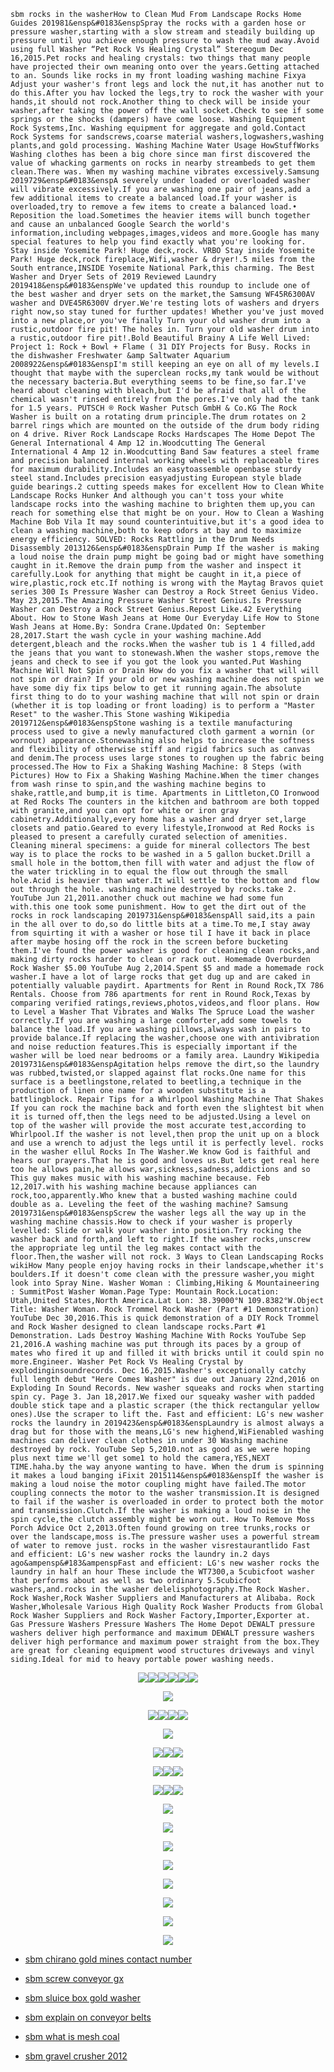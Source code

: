 
```
sbm rocks in the washerHow to Clean Mud From Landscape Rocks Home Guides 201981&ensp&#0183&enspSpray the rocks with a garden hose or pressure washer,starting with a slow stream and steadily building up pressure until you achieve enough pressure to wash the mud away.Avoid using full Washer “Pet Rock Vs Healing Crystal” Stereogum Dec 16,2015.Pet rocks and healing crystals: two things that many people have projected their own meaning onto over the years.Getting attached to an. Sounds like rocks in my front loading washing machine Fixya Adjust your washer's front legs and lock the nut,it has another nut to do this.After you hav locked the legs,try to rock the washer with your hands,it should not rock.Another thing to check will be inside your washer,after taking the power off the wall socket.Check to see if some springs or the shocks (dampers) have come loose. Washing Equipment Rock Systems,Inc. Washing equipment for aggregate and gold.Contact Rock Systems for sandscrews,coarse material washers,logwashers,washing plants,and gold processing. Washing Machine Water Usage HowStuffWorks Washing clothes has been a big chore since man first discovered the value of whacking garments on rocks in nearby streambeds to get them clean.There was. When my washing machine vibrates excessively.Samsung 2019729&ensp&#0183&enspA severely under loaded or overloaded washer will vibrate excessively.If you are washing one pair of jeans,add a few additional items to create a balanced load.If your washer is overloaded,try to remove a few items to create a balanced load.• Reposition the load.Sometimes the heavier items will bunch together and cause an unbalanced Google Search the world's information,including webpages,images,videos and more.Google has many special features to help you find exactly what you're looking for. Stay inside Yosemite Park! Huge deck,rock. VRBO Stay inside Yosemite Park! Huge deck,rock fireplace,Wifi,washer & dryer!.5 miles from the South entrance,INSIDE Yosemite National Park,this charming. The Best Washer and Dryer Sets of 2019 Reviewed Laundry 2019418&ensp&#0183&enspWe've updated this roundup to include one of the best washer and dryer sets on the market,the Samsung WF45R6300AV washer and DVE45R6300V dryer.We're testing lots of washers and dryers right now,so stay tuned for further updates! Whether you've just moved into a new place,or you've finally Turn your old washer drum into a rustic,outdoor fire pit! The holes in. Turn your old washer drum into a rustic,outdoor fire pit!.Bold Beautiful Brainy A Life Well Lived: Project 1: Rock + Bowl + Flame ( 31 DIY Projects for Busy. Rocks in the dishwasher Freshwater &amp Saltwater Aquarium 2008922&ensp&#0183&enspI'm still keeping an eye on all of my levels.I thought that maybe with the superclean rocks,my tank would be without the necessary bacteria.But everything seems to be fine,so far.I've heard about cleaning with bleach,but I'd be afraid that all of the chemical wasn't rinsed entirely from the pores.I've only had the tank for 1.5 years. PUTSCH ® Rock Washer Putsch GmbH & Co.KG The Rock Washer is built on a rotating drum principle.The drum rotates on 2 barrel rings which are mounted on the outside of the drum body riding on 4 drive. River Rock Landscape Rocks Hardscapes The Home Depot The General International 4 Amp 12 in.Woodcutting The General International 4 Amp 12 in.Woodcutting Band Saw features a steel frame and precision balanced internal working wheels with replaceable tires for maximum durability.Includes an easytoassemble openbase sturdy steel stand.Includes precision easyadjusting European style blade guide bearings.2 cutting speeds makes for excellent How to Clean White Landscape Rocks Hunker And although you can't toss your white landscape rocks into the washing machine to brighten them up,you can reach for something else that might be on your. How to Clean a Washing Machine Bob Vila It may sound counterintuitive,but it's a good idea to clean a washing machine,both to keep odors at bay and to maximize energy efficiency. SOLVED: Rocks Rattling in the Drum Needs Disassembly 2013126&ensp&#0183&enspDrain Pump If the washer is making a loud noise the drain pump might be going bad or might have something caught in it.Remove the drain pump from the washer and inspect it carefully.Look for anything that might be caught in it,a piece of wire,plastic,rock etc.If nothing is wrong with the Maytag Bravos quiet series 300 Is Pressure Washer can Destroy a Rock Street Genius Video. May 23,2015.The Amazing Pressure Washer Street Genius.Is Pressure Washer can Destroy a Rock Street Genius.Repost Like.42 Everything About. How to Stone Wash Jeans at Home Our Everyday Life How to Stone Wash Jeans at Home.By: Sondra Crane.Updated On: September 28,2017.Start the wash cycle in your washing machine.Add detergent,bleach and the rocks.When the washer tub is 1 4 filled,add the jeans that you want to stonewash.When the washer stops,remove the jeans and check to see if you got the look you wanted.Put Washing Machine Will Not Spin or Drain How do you fix a washer that will will not spin or drain? If your old or new washing machine does not spin we have some diy fix tips below to get it running again.The absolute first thing to do to your washing machine that will not spin or drain (whether it is top loading or front loading) is to perform a "Master Reset" to the washer.This Stone washing Wikipedia 2019712&ensp&#0183&enspStone washing is a textile manufacturing process used to give a newly manufactured cloth garment a wornin (or wornout) appearance.Stonewashing also helps to increase the softness and flexibility of otherwise stiff and rigid fabrics such as canvas and denim.The process uses large stones to roughen up the fabric being processed.The How to Fix a Shaking Washing Machine: 8 Steps (with Pictures) How to Fix a Shaking Washing Machine.When the timer changes from wash rinse to spin,and the washing machine begins to shake,rattle,and bump,it is time. Apartments in Littleton,CO Ironwood at Red Rocks The counters in the kitchen and bathroom are both topped with granite,and you can opt for white or iron gray cabinetry.Additionally,every home has a washer and dryer set,large closets and patio.Geared to every lifestyle,Ironwood at Red Rocks is pleased to present a carefully curated selection of amenities. Cleaning mineral specimens: a guide for mineral collectors The best way is to place the rocks to be washed in a 5 gallon bucket.Drill a small hole in the bottom,then fill with water and adjust the flow of the water trickling in to equal the flow out through the small hole.Acid is heavier than water.It will settle to the bottom and flow out through the hole. washing machine destroyed by rocks.take 2. YouTube Jun 21,2011.another chuck out machine we had some fun with.this one took some punishment. How to get the dirt out of the rocks in rock landscaping 2019731&ensp&#0183&enspAll said,its a pain in the all over to do,so do little bits at a time.To me,I stay away from squirting it with a washer or hose til I have it back in place after maybe hosing off the rock in the screen before bucketing them.I've found the power washer is good for cleaning clean rocks,and making dirty rocks harder to clean or rack out. Homemade Overburden Rock Washer $5.00 YouTube Aug 2,2014.Spent $5 and made a homemade rock washer.I have a lot of large rocks that get dug up and are caked in potentially valuable paydirt. Apartments for Rent in Round Rock,TX 786 Rentals. Choose from 786 apartments for rent in Round Rock,Texas by comparing verified ratings,reviews,photos,videos,and floor plans. How to Level a Washer That Vibrates and Walks The Spruce Load the washer correctly.If you are washing a large comforter,add some towels to balance the load.If you are washing pillows,always wash in pairs to provide balance.If replacing the washer,choose one with antivibration and noise reduction features.This is especially important if the washer will be loed near bedrooms or a family area. Laundry Wikipedia 2019731&ensp&#0183&enspAgitation helps remove the dirt,so the laundry was rubbed,twisted,or slapped against flat rocks.One name for this surface is a beetlingstone,related to beetling,a technique in the production of linen one name for a wooden substitute is a battlingblock. Repair Tips for a Whirlpool Washing Machine That Shakes If you can rock the machine back and forth even the slightest bit when it is turned off,then the legs need to be adjusted.Using a level on top of the washer will provide the most accurate test,according to Whirlpool.If the washer is not level,then prop the unit up on a block and use a wrench to adjust the legs until it is perfectly level. rocks in the washer ellul Rocks In The Washer.We know God is faithful and hears our prayers.That he is good and loves us.But lets get real here too he allows pain,he allows war,sickness,sadness,addictions and so This guy makes music with his washing machine because. Feb 12,2017.with his washing machine because appliances can rock,too,apparently.Who knew that a busted washing machine could double as a. Leveling the feet of the washing machine? Samsung 2019731&ensp&#0183&enspScrew the washer legs all the way up in the washing machine chassis.How to check if your washer is properly levelled: Slide or walk your washer into position.Try rocking the washer back and forth,and left to right.If the washer rocks,unscrew the appropriate leg until the leg makes contact with the floor.Then,the washer will not rock. 3 Ways to Clean Landscaping Rocks wikiHow Many people enjoy having rocks in their landscape,whether it's boulders.If it doesn't come clean with the pressure washer,you might look into Spray Nine. Washer Woman : Climbing,Hiking & Mountaineering : SummitPost Washer Woman.Page Type: Mountain Rock.Location: Utah,United States,North America.Lat Lon: 38.39000°N 109.8382°W.Object Title: Washer Woman. Rock Trommel Rock Washer (Part #1 Demonstration) YouTube Dec 30,2016.This is quick demonstration of a DIY Rock Trommel and Rock Washer designed to clean landscape rocks.Part #1 Demonstration. Lads Destroy Washing Machine With Rocks YouTube Sep 21,2016.A washing machine was put through its paces by a group of mates who fired it up and filled it with bricks until it could spin no more.Engineer. Washer Pet Rock Vs Healing Crystal by explodinginsoundrecords. Dec 16,2015.Washer's exceptionally catchy full length debut "Here Comes Washer" is due out January 22nd,2016 on Exploding In Sound Records. New washer squeaks and rocks when starting spin cy. Page 3. Jan 18,2017.We fixed our squeaky washer with padded double stick tape and a plastic scraper (the thick rectangular yellow ones).Use the scraper to lift the. Fast and efficient: LG's new washer rocks the laundry in 2019423&ensp&#0183&enspLaundry is almost always a drag but for those with the means,LG's new highend,WiFienabled washing machines can deliver clean clothes in under 30 Washing machine destroyed by rock. YouTube Sep 5,2010.not as good as we were hoping plus next time we'll get some1 to hold the camera,YES,NEXT TIME.haha.by the way anyone wanting to have. When the drum is spinning it makes a loud banging iFixit 2015114&ensp&#0183&enspIf the washer is making a loud noise the motor coupling might have failed.The motor coupling connects the motor to the washer transmission.It is designed to fail if the washer is overloaded in order to protect both the motor and transmission.Clutch.If the washer is making a loud noise in the spin cycle,the clutch assembly might be worn out. How To Remove Moss Porch Advice Oct 2,2013.Often found growing on tree trunks,rocks or over the landscape,moss is.The pressure washer uses a powerful stream of water to remove just. rocks in the washer visrestaurantlido Fast and efficient: LG's new washer rocks the laundry in.2 days ago&ampensp&#183&ampenspFast and efficient: LG's new washer rocks the laundry in half an hour These include the WT7300,a 5cubicfoot washer that performs about as well as two ordinary 5.5cubicfoot washers,and.rocks in the washer delelisphotography.The Rock Washer. Rock Washer,Rock Washer Suppliers and Manufacturers at Alibaba. Rock Washer,Wholesale Various High Quality Rock Washer Products from Global Rock Washer Suppliers and Rock Washer Factory,Importer,Exporter at. Gas Pressure Washers Pressure Washers The Home Depot DEWALT pressure washers deliver high performance and maximum DEWALT pressure washers deliver high performance and maximum power straight from the box.They are great for cleaning equipment wood structures driveways and vinyl siding.Ideal for mid to heavy portable power washing needs. 
```

<div align="center">
  
<a rel="nofollow" href="https://m.shibang-china.com?f=github&k=sbm+rocks+in+the+washer"><img src="https://static.shibang-china.com/en/l.png"></a><img src="https://static.shibang-china.com/en/hw.png"><a rel="nofollow" href="https://m.shibang-china.com/product/?f=github&k=sbm+rocks+in+the+washer"><img src="https://static.shibang-china.com/en/p.png"></a><a rel="nofollow" href="https://m.shibang-china.com/cases/?f=github&k=sbm+rocks+in+the+washer"><img src="https://static.shibang-china.com/en/c.png"></a><a rel="nofollow" href="https://m.shibang-china.com/news/?f=github&k=sbm+rocks+in+the+washer"><img src="https://static.shibang-china.com/en/n.png"></a><a rel="nofollow" href="https://m.shibang-china.com?f=github&k=sbm+rocks+in+the+washer"><img src="https://static.shibang-china.com/en/m.png"></a>

<a rel="nofollow" href="https://m.shibang-china.com/product/?f=github&k=sbm+rocks+in+the+washer"><img src="https://static.shibang-china.com/en/b.jpg"></a>
  
<a rel="nofollow" href="https://m.shibang-china.com/solution-aggregate.html?f=github&k=sbm+rocks+in+the+washer"><img src="https://static.shibang-china.com/en/a.jpg"></a><a rel="nofollow" href="https://m.shibang-china.com/solution-mine.html?f=github&k=sbm+rocks+in+the+washer"><img src="https://static.shibang-china.com/en/m.jpg"></a><a rel="nofollow" href="https://m.shibang-china.com/solution-mill.html?f=github&k=sbm+rocks+in+the+washer"><img src="https://static.shibang-china.com/en/g.jpg"></a><a rel="nofollow" href="https://m.shibang-china.com/solution-epc.html?f=github&k=sbm+rocks+in+the+washer"><img src="https://static.shibang-china.com/en/e.jpg"></a>

<a rel="nofollow" href="https://m.shibang-china.com/product/?f=github&k=sbm+rocks+in+the+washer"><img src="https://static.shibang-china.com/en/a-p.png"></a>

<a rel="nofollow" href="https://m.shibang-china.com/product/crusher/c6x.html?f=github&k=sbm+rocks+in+the+washer"><img src="https://static.shibang-china.com/en/j.jpg"></a><a rel="nofollow" href="https://m.shibang-china.com/product/crusher/ci5x.html?f=github&k=sbm+rocks+in+the+washer"><img src="https://static.shibang-china.com/en/i.jpg"></a><a rel="nofollow" href="https://m.shibang-china.com/product/crusher/hst.html?f=github&k=sbm+rocks+in+the+washer"><img src="https://static.shibang-china.com/en/c.jpg"></a>

<a rel="nofollow" href="https://m.shibang-china.com/product/mill/mtw.html?f=github&k=sbm+rocks+in+the+washer"><img src="https://static.shibang-china.com/en/mtw.jpg"></a><a rel="nofollow" href="https://m.shibang-china.com/product/mill/scm.html?f=github&k=sbm+rocks+in+the+washer"><img src="https://static.shibang-china.com/en/scm.jpg"></a><a rel="nofollow" href="https://m.shibang-china.com/product/mill/lm.html?f=github&k=sbm+rocks+in+the+washer"><img src="https://static.shibang-china.com/en/lm.jpg"></a>

<a rel="nofollow" href="https://m.shibang-china.com/product/sand/vsi6x.html?f=github&k=sbm+rocks+in+the+washer"><img src="https://static.shibang-china.com/en/6x.jpg"></a><a rel="nofollow" href="https://m.shibang-china.com/product/sand/vu.html?f=github&k=sbm+rocks+in+the+washer"><img src="https://static.shibang-china.com/en/vu.jpg"></a><a rel="nofollow" href="https://m.shibang-china.com/product/mobile/klun.html?f=github&k=sbm+rocks+in+the+washer"><img src="https://static.shibang-china.com/en/k.jpg"></a>

<a rel="nofollow" href="https://m.shibang-china.com/cases/?f=github&k=sbm+rocks+in+the+washer"><img src="https://static.shibang-china.com/en/case.png"></a>

<a rel="nofollow" href="https://m.shibang-china.com/cases/aggregate/202.html?f=github&k=sbm+rocks+in+the+washer"><img src="https://static.shibang-china.com/en/c-1.jpg"></a>

<a rel="nofollow" href="https://m.shibang-china.com/cases/aggregate/203.html?f=github&k=sbm+rocks+in+the+washer"><img src="https://static.shibang-china.com/en/c-2.jpg"></a>

<a rel="nofollow" href="https://m.shibang-china.com/cases/mill/123.html?f=github&k=sbm+rocks+in+the+washer"><img src="https://static.shibang-china.com/en/c-3.jpg"></a>

<a rel="nofollow" href="https://m.shibang-china.com/contact_us.html?f=github&k=sbm+rocks+in+the+washer"><img src="https://static.shibang-china.com/en/contact.png"></a>

<a rel="nofollow" href="https://swt.shibang-china.com/?f=github&k=sbm+rocks+in+the+washer"><img src="https://static.shibang-china.com/en/chat.png"></a>

<a rel="nofollow" href="https://whatsapp.shibangsoft.com/WhatsApp.php?f=github&k=sbm+rocks+in+the+washer"><img src="https://static.shibang-china.com/en/whatsapp.png"></a>

<a rel="nofollow" href="https://m.shibang-china.com/?f=github&k=sbm+rocks+in+the+washer"><img src="https://static.shibang-china.com/en/website.png"></a>

</div>


* [sbm chirano gold mines contact number](sbm%20chirano%20gold%20mines%20contact%20number.md)

* [sbm screw conveyor gx](sbm%20screw%20conveyor%20gx.md)

* [sbm sluice box gold washer](sbm%20sluice%20box%20gold%20washer.md)

* [sbm explain on conveyor belts](sbm%20explain%20on%20conveyor%20belts.md)

* [sbm what is mesh coal](sbm%20what%20is%20mesh%20coal.md)

* [sbm gravel crusher 2012](sbm%20gravel%20crusher%202012.md)